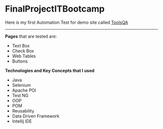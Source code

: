 # FinalProjectITBootcamp

Here is my first Automation Test for demo site called [ToolsQA](https://demoqa.com/) 
***
**Pages** that are tested are: 

- Text Box
- Check Box
- Web Tables
- Buttons

 **Technologies and Key Concepts that I used**
- Java
- Selenium
- Apache POI
- Test NG
- OOP
- POM
- Reusability
- Data Driven Framework
- Intellij IDE
  <br>
  <br>
